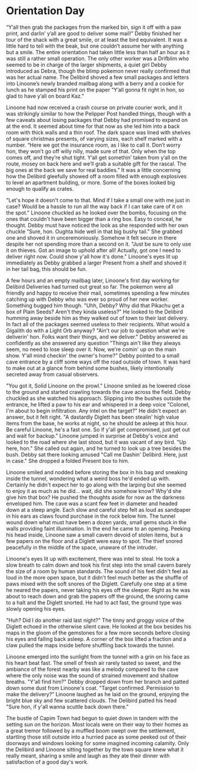 # Orientation Day

“Y’all then grab the packages from the marked bin, sign it off with a paw print, and darlin’ y’all are good to deliver some mail!” Debby finished her tour of the shack with a great smile, or at least the bird equivalent. It was a little hard to tell with the beak, but one couldn’t assume her with anything but a smile. The entire orientation had taken little less than half an hour as it was still a rather small operation. The only other worker was a Drifblim who seemed to be in charge of the larger shipments, a quiet girl Debby introduced as Debra, though the blimp pokemon never really confirmed that was her actual name. 
The Delibird shoved a few small packages and letters into Linoone’s newly branded mailbag along with a berry and a cookie for lunch as he stamped his print on the paper “Y’all gonna fit right in hon, so glad to have y’all on board Kaz.”

Linoone had now received a crash course on private courier work, and it was strikingly similar to how the Pelipper Post handled things, though with a few caveats about losing packages that Debby had promised to expand on at the end. It seemed about time for that now as she led him into a back room with thick walls and a thin roof. The dark space was lined with shelves of square christmas presents, of varying sizes, each shelf marked with a number. 
    “Here we got the insurance room, as I like to call it. Don’t worry hon, they won’t go off willy nilly, made sure of that. Only when the top comes off, and they’re shut tight. Y’all get somethin’ taken from y’all on the route, mosey on back here and we’ll grab a suitable gift for the rascal. The big ones at the back we save for real baddies.”
    It was a little concerning how the Delibird gleefully showed off a room filled with enough explosives to level an apartment building, or more. Some of the boxes looked big enough to qualify as crates. 

"Let's hope it doesn't come to that. Mind if I take a small one with me just in case? Would be a hassle to run all the way back if I can take care of it on the spot." Linoone chuckled as he looked over the bombs, focusing on the ones that couldn't have been bigger than a ring box. Easy to conceal, he thought.
Debby must have noticed the look as she responded with her own chuckle "Sure, hon. Oughta hide well in that big bushy tail." She grabbed one and shoved it in unceremoniously. Somehow it felt secure in there despite her not spending more than a second on it. "Just be sure to only use it on thieves. Got an image to uphold after all! Actually, got one I need to deliver right now. Could show y'all how it's done."
Linoone's eyes lit up immediately as Debby grabbed a larger Present from a shelf and shoved it in her tail bag, this should be fun.

A few hours and an empty mailbag later, Linoone's first day working for Delibird Deliveries had turned out great so far. The pokemon were all friendly and happy to receive their mail, sometimes spending a few minutes catching up with Debby who was ever so proud of her new worker. Something bugged him though.
"Uhh, Debby? Why did that Pikachu get a box of Plain Seeds? Aren't they kinda useless?" He looked to the Delibird humming away beside him as they walked out of town to their last delivery. In fact all of the packages seemed useless to their recipients. What would a Gigalith do with a Light Orb anyway?
"Ain't our job to question what we're deliverin' hon. Folks want their things, and we deliver." Debby answered as confidently as she answered any question "Things ain't like they always seem, no need to lose sleep over it. Now, we're comin' up on the main show. Y'all mind checkin' the owner's home?"
Debby pointed to a small cave entrance by a cliff some ways off the road outside of town. It was hard to make out at a glance from behind some bushes, likely intentionally secreted away from casual observers.

"You got it, Solid Linoone on the prowl." Linoone smiled as he lowered close to the ground and started crawling towards the cave across the field. Debby chuckled as she watched his approach.
Slipping into the bushes outside the entrance, he lifted a paw to his ear and whispered in a deep voice "Colonel, I'm about to begin infiltration. Any intel on the target?" He didn't expect an answer, but it felt right.
"A dastardly Diglett has been stealin' high value items from the base, he works at night, so he should be asleep at this hour. Be careful Linoone, he's a fast one. So if y'all get compromised, just get out and wait for backup." 
Linoone jumped in surprise at Debby's voice and looked to the road where she last stood, but it was vacant of any bird. "Up here, hon." She called out again, and he turned to look up a tree besides the bush. Debby sat there looking amused "Call me Dashin' Delibird. Here, just in case." She dropped a folded Present box to him.

Linoone smiled and nodded before storing the box in his bag and sneaking inside the tunnel, wondering what a weird boss he'd ended up with. Certainly he didn't expect her to go along with the larping but she seemed to enjoy it as much as he did… wait, did she  somehow know? Why'd she give him that box?
He pushed the thoughts aside for now as the darkness enveloped him. The cave was a scant few feet in diameter and headed down at a steep angle. Each slow and careful step felt as loud as sandpaper in his ears as claws found purchase in the rock below him.
The tunnel wound down what must have been a dozen yards, small gems stuck in the walls providing faint illumination. In the end he came to an opening. Peeking his head inside, Linoone saw a small cavern devoid of stolen items, but a few papers on the floor and a Diglett were easy to spot. The thief snored peacefully in the middle of the space, unaware of the intruder.

Linoone's eyes lit up with excitement, there was intel to steal. He took a slow breath to calm down and took his first step into the small cavern barely the size of a room by human standards. The sound of his feet didn't feel as loud in the more open space, but it didn't feel much better as the shuffle of paws mixed with the soft snores of the Diglett.
Carefully one step at a time he neared the papers, never taking his eyes off the sleeper. Right as he was about to reach down and grab the papers off the ground, the snoring came to a halt and the Diglett snorted. He had to act fast, the ground type was slowly opening his eyes.

"Huh? Did I do another raid last night?" The tinny and groggy voice of the Diglett echoed in the otherwise silent cave. He looked at the box besides his maps in the gloom of the gemstones for a few more seconds before closing his eyes and falling back asleep.
A corner of the box lifted a fraction and a claw pulled the maps inside before shuffling back towards the tunnel.

Linoone emerged into the sunlight from the tunnel with a grin on his face as his heart beat fast. The smell of fresh air rarely tasted so sweet, and the ambiance of the forest nearby was like a melody compared to the cave where the only noise was the sound of strained movement and shallow breaths.
"Y'all find him?" Debby dropped down from her branch and patted down some dust from Linoone's coat.
"Target confirmed. Permission to make the delivery?" Linoone laughed as he laid on the ground, enjoying the bright blue sky and few scattered clouds.
The Delibird patted his head "Sure hon, if y'all wanna scuttle back down there." 

The bustle of Capim Town had begun to quiet down in tandem with the setting sun on the horizon. Most locals were on their way to their homes as a great tremor followed by a muffled boom swept over the settlement, startling those still outside into a hurried pace as some peeked out of their doorways and windows looking for some imagined incoming calamity. Only the Delibird and Linoone sitting together by the town square knew what it really meant, sharing a smile and laugh as they ate their dinner with satisfaction of a good day's work.